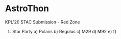 # AstroThon
KPL'20 STAC Submission - Red Zone


1) Star Party
a) Polaris
b) Regulus
c) M29
d) M92
e)
f)
